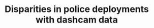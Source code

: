 ---
title: "Disparities in police deployments with dashcam data" 
summary: "Large-scale policing data is vital for detecting inequity in police behavior and policing algorithms. However, one important type of policing data remains largely unavailable within the United States: aggregated police deployment data capturing which neighborhoods have the heaviest police presences. Here we show that disparities in police deployment levels can be quantified by detecting police vehicles in dashcam images of public street scenes. Using a dataset of 24,803,854 dashcam images from rideshare drivers in New York City, we find that police vehicles can be detected with high accuracy (average precision 0.82, AUC 0.99) and identify 233,596 images which contain police vehicles. There is substantial inequality across neighborhoods in police vehicle deployment levels. The neighborhood with the highest deployment levels has almost 20 times higher levels than the neighborhood with the lowest. Two strikingly different types of areas experience high police vehicle deployments — 1) dense, higher-income, commercial areas and 2) lower-income neighborhoods with higher proportions of Black and Hispanic residents. We discuss the implications of these disparities for policing equity and for algorithms trained on policing data."
featured: true 
startDate: "2022"
teamMemberIds: ["franchi", "wendy"]
publicationIds: ["policing"]
image: "assets/projects/policing.gif"
---